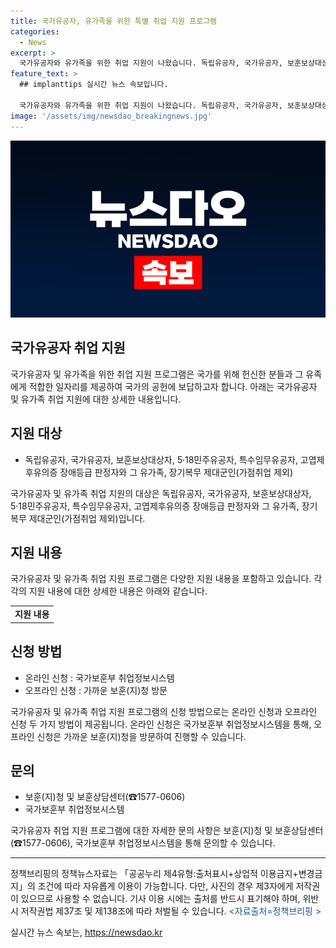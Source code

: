 ```yaml
---
title: 국가유공자, 유가족을 위한 특별 취업 지원 프로그램
categories:
  - News
excerpt: >
  국가유공자와 유가족을 위한 취업 지원이 나왔습니다. 독립유공자, 국가유공자, 보훈보상대상자 등에 해당하는 사람들과 그 유가족, 장기복무 제대군인들을 대상으로 능력과 적성에 맞는 일자리를 지원합니다. 온라인 및 오프라인으로 신청 가능하며, 자세한 내용은 국가보훈부 취업정보시스템에서 확인할 수 있습니다. 이는 사람들의 주목을 끄는 소식입니다. (150자)
feature_text: >
  ## implanttips 실시간 뉴스 속보입니다.

  국가유공자와 유가족을 위한 취업 지원이 나왔습니다. 독립유공자, 국가유공자, 보훈보상대상자 등에 해당하는 사람들과 그 유가족, 장기복무 제대군인들을 대상으로 능력과 적성에 맞는 일자리를 지원합니다. 온라인 및 오프라인으로 신청 가능하며, 자세한 내용은 국가보훈부 취업정보시스템에서 확인할 수 있습니다. 이는 사람들의 주목을 끄는 소식입니다. (150자)
image: '/assets/img/newsdao_breakingnews.jpg'
---
```


<p><img src="/assets/img/newsdao_breakingnews.jpg" alt="implanttips 속보" /></p>

<h2>국가유공자 취업 지원</h2>

<p data-ke-size="size16">국가유공자 및 유가족을 위한 취업 지원 프로그램은 국가를 위해 헌신한 분들과 그 유족에게 적합한 일자리를 제공하여 국가의 공헌에 보답하고자 합니다. 아래는 국가유공자 및 유가족 취업 지원에 대한 상세한 내용입니다.</p>

<h2 data-ke-size="size26">지원 대상</h2>

<ul>
    <li>독립유공자, 국가유공자, 보훈보상대상자, 5·18민주유공자, 특수임무유공자, 고엽제후유의증 장애등급 판정자와 그 유가족, 장기복무 제대군인(가점취업 제외)</li>
</ul>

<p data-ke-size="size16">국가유공자 및 유가족 취업 지원의 대상은 독립유공자, 국가유공자, 보훈보상대상자, 5·18민주유공자, 특수임무유공자, 고엽제후유의증 장애등급 판정자와 그 유가족, 장기복무 제대군인(가점취업 제외)입니다.</p>

<h2 data-ke-size="size26">지원 내용</h2>

<p data-ke-size="size16">국가유공자 및 유가족 취업 지원 프로그램은 다양한 지원 내용을 포함하고 있습니다. 각각의 지원 내용에 대한 상세한 내용은 아래와 같습니다.</p>

<table>
    <tr>
        <td style="text-align: center; height: 17px;"><b>지원 내용</b></td>
    </tr>
</table>

<h2 data-ke-size="size26">신청 방법</h2>

<ul>
    <li>온라인 신청 : 국가보훈부 취업정보시스템</li>
    <li>오프라인 신청 : 가까운 보훈(지)청 방문</li>
</ul>

<p data-ke-size="size16">국가유공자 및 유가족 취업 지원 프로그램의 신청 방법으로는 온라인 신청과 오프라인 신청 두 가지 방법이 제공됩니다. 온라인 신청은 국가보훈부 취업정보시스템을 통해, 오프라인 신청은 가까운 보훈(지)청을 방문하여 진행할 수 있습니다.</p>

<h2 data-ke-size="size26">문의</h2>

<ul>
    <li>보훈(지)청 및 보훈상담센터(☎1577-0606)</li>
    <li>국가보훈부 취업정보시스템</li>
</ul>

<p data-ke-size="size16">국가유공자 취업 지원 프로그램에 대한 자세한 문의 사항은 보훈(지)청 및 보훈상담센터(☎1577-0606), 국가보훈부 취업정보시스템을 통해 문의할 수 있습니다.</p>

<hr>

<p data-ke-size="size16">정책브리핑의 정책뉴스자료는 「공공누리 제4유형:출처표시+상업적 이용금지+변경금지」의 조건에 따라 자유롭게 이용이 가능합니다. 다만, 사진의 경우 제3자에게 저작권이 있으므로 사용할 수 없습니다. 기사 이용 시에는 출처를 반드시 표기해야 하며, 위반 시 저작권법 제37조 및 제138조에 따라 처벌될 수 있습니다. <span style="color: #1a5490;">&lt;자료출처=정책브리핑 &gt;</span></p>
실시간 뉴스 속보는, <a href="https://newsdao.kr" rel="dofollow">https://newsdao.kr</a>


